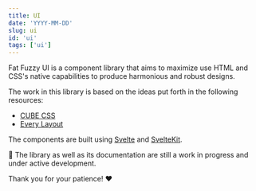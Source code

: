 ```yaml
---
title: UI
date: 'YYYY-MM-DD'
slug: ui
id: 'ui'
tags: ['ui']
---
```


Fat Fuzzy UI is a component library that aims to maximize use HTML and CSS's native capabilities to produce harmonious and robust designs.

The work in this library is based on the ideas put forth in the following resources:

- [CUBE CSS](https://cube.fyi)
- [Every Layout](https://every-layout.dev)

The components are built using [Svelte](https://svelte.dev) and [SvelteKit](https://kit.svelte.dev/).

🚧 The library as well as its documentation are still a work in progress and under active
development.

Thank you for your patience! ❤️
